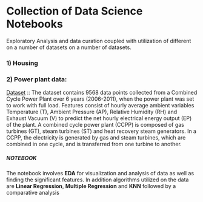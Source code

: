 # Collection of Data Science Notebooks 
Exploratory Analysis and data curation coupled with utilization of different  on a number of datasets on a number of datasets.
### 1) Housing 

### 2) Power plant data:
   [Dataset](https://archive.ics.uci.edu/dataset/294/combined+cycle+power+plant)  :: The dataset contains 9568 data points collected from a Combined Cycle Power Plant over 6 years (2006-2011), when the power plant was set to work with full load.    Features consist of hourly average ambient variables Temperature (T), Ambient Pressure (AP), Relative Humidity (RH) and Exhaust Vacuum (V) to predict the net hourly electrical energy       output (EP)  of the plant.
   A combined cycle power plant (CCPP) is composed of gas turbines (GT), steam turbines (ST) and heat recovery steam generators. In a CCPP, the electricity is generated by gas and steam    turbines, which are combined in one cycle, and is transferred from one turbine to another. 

   
   ##### NOTEBOOK 
   The notebook involves **EDA** for visualization and analysis of data as well as finding the significant features. 
   In addition algorithms utilized on the data are **Linear Regression**, **Multiple Regression** and **KNN** followed by a comparative analysis 

